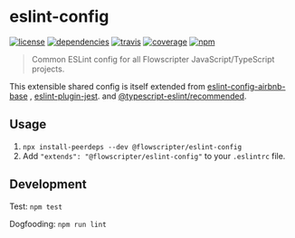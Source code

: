 # eslint-config
[![license](https://img.shields.io/github/license/flowscripter/eslint-config.svg)](https://github.com/flowscripter/eslint-config/blob/master/LICENSE.md)
[![dependencies](https://img.shields.io/david/flowscripter/eslint-config.svg)](https://david-dm.org/flowscripter/eslint-config)
[![travis](https://api.travis-ci.com/flowscripter/eslint-config.svg)](https://travis-ci.com/flowscripter/eslint-config)
[![coverage](https://sonarcloud.io/api/project_badges/measure?project=flowscripter_eslint-config&metric=coverage)](https://sonarcloud.io/dashboard?id=flowscripter_eslint-config)
[![npm](https://img.shields.io/npm/v/@flowscripter/eslint-config.svg)](https://www.npmjs.com/settings/flowscripter/eslint-config)

> Common ESLint config for all Flowscripter JavaScript/TypeScript projects.

This extensible shared config is itself extended from
[eslint-config-airbnb-base](https://www.npmjs.com/package/eslint-config-airbnb-base)
,
[eslint-plugin-jest](https://www.npmjs.com/package/eslint-plugin-jest).
and
[@typescript-eslint/recommended](https://www.npmjs.com/package/@typescript-eslint/recommended).

## Usage

1. `npx install-peerdeps --dev @flowscripter/eslint-config` 
1. Add `"extends": "@flowscripter/eslint-config"` to your `.eslintrc` file.

## Development

Test: `npm test`

Dogfooding: `npm run lint`
